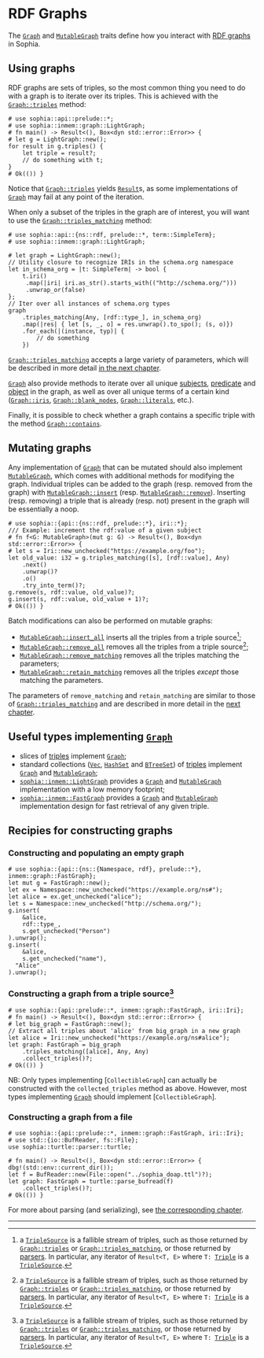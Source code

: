 # RDF Graphs

The [`Graph`] and [`MutableGraph`] traits define how you interact with [RDF graphs] in Sophia.

## Using graphs

RDF graphs are sets of triples,
so the most common thing you need to do with a graph is to iterate over its triples.
This is achieved with the [`Graph::triples`] method:

```rust,noplayground
# use sophia::api::prelude::*;
# use sophia::inmem::graph::LightGraph;
# fn main() -> Result<(), Box<dyn std::error::Error>> {
# let g = LightGraph::new();
for result in g.triples() {
	let triple = result?;
	// do something with t;
}
# Ok(()) }
```
Notice that [`Graph::triples`] yields [`Result`]s,
as some implementations of [`Graph`] may fail at any point of the iteration.

When only a subset of the triples in the graph are of interest,
you will want to use the [`Graph::triples_matching`] method:

```rust,noplayground
# use sophia::api::{ns::rdf, prelude::*, term::SimpleTerm};
# use sophia::inmem::graph::LightGraph;

# let graph = LightGraph::new();
// Utility closure to recognize IRIs in the schema.org namespace
let in_schema_org = |t: SimpleTerm| -> bool {
	t.iri()
	 .map(|iri| iri.as_str().starts_with(("http://schema.org/")))
	 .unwrap_or(false)
};
// Iter over all instances of schema.org types
graph
	.triples_matching(Any, [rdf::type_], in_schema_org)
	.map(|res| { let [s, _, o] = res.unwrap().to_spo(); (s, o)})
	.for_each(|(instance, typ)| {
		// do something 
	})
```

[`Graph::triples_matching`] accepts a large variety of parameters,
which will be described in more detail [in the next chapter](./ch05_term_matchers.md).

[`Graph`] also provide methods to iterate over all unique [subjects](https://docs.rs/sophia_api/0.8.0-alpha.3/sophia_api/graph/trait.Graph.html#method.subjects),
[predicate](https://docs.rs/sophia_api/0.8.0-alpha.3/sophia_api/graph/trait.Graph.html#method.predicates)
and [object](https://docs.rs/sophia_api/0.8.0-alpha.3/sophia_api/graph/trait.Graph.html#method.objects)
in the graph,
as well as over all unique terms of a certain kind
([`Graph::iris`], [`Graph::blank_nodes`], [`Graph::literals`], etc.).

Finally, it is possible to check whether a graph contains a specific triple with the method [`Graph::contains`].


## Mutating graphs

Any implementation of [`Graph`] that can be mutated should also implement [`MutableGraph`],
which comes with additional methods for modifying the graph.
Individual triples can be added to the graph (resp. removed from the graph)
with [`MutableGraph::insert`] (resp. [`MutableGraph::remove`]).
Inserting (resp. removing) a triple that is already (resp. not) present in the graph will be essentially a noop.

```rust,noplayground
# use sophia::{api::{ns::rdf, prelude::*}, iri::*};
/// Example: increment the rdf:value of a given subject
# fn f<G: MutableGraph>(mut g: G) -> Result<(), Box<dyn std::error::Error>> {
# let s = Iri::new_unchecked("https://example.org/foo");
let old_value: i32 = g.triples_matching([s], [rdf::value], Any)
	.next()
	.unwrap()?
	.o()
	.try_into_term()?;
g.remove(s, rdf::value, old_value)?;
g.insert(s, rdf::value, old_value + 1)?;
# Ok(()) }
```

Batch modifications can also be performed on mutable graphs:

* [`MutableGraph::insert_all`](https://docs.rs/sophia_api/0.8.0-alpha.3/sophia_api/graph/trait.MutableGraph.html#method.insert_all)
  inserts all the triples from a triple source[^triple_source];
* [`MutableGraph::remove_all`](https://docs.rs/sophia_api/0.8.0-alpha.3/sophia_api/graph/trait.MutableGraph.html#method.remove_all)
  removes all the triples from a triple source[^triple_source];
* [`MutableGraph::remove_matching`](https://docs.rs/sophia_api/0.8.0-alpha.3/sophia_api/graph/trait.MutableGraph.html#method.remove_matching)
  removes all the triples matching the parameters;
* [`MutableGraph::retain_matching`](https://docs.rs/sophia_api/0.8.0-alpha.3/sophia_api/graph/trait.MutableGraphremove.html#method.retain_matching)
  removes all the triples *except* those matching the parameters.
	
The parameters of `remove_matching` and `retain_matching` are similar to those of [`Graph::triples_matching`]
and are described in more detail in the [next chapter](./ch05_term_matchers.md).


## Useful types implementing [`Graph`]

* slices of [triples] implement [`Graph`];
* standard collections ([`Vec`], [`HashSet`] and [`BTreeSet`]) of [triples] implement [`Graph`] and [`MutableGraph`];
* [`sophia::inmem::LightGraph`] provides a [`Graph`] and [`MutableGraph`] implementation with a low memory footprint;
* [`sophia::inmem::FastGraph`] provides a [`Graph`] and [`MutableGraph`] implementation design for fast retrieval of any given triple.

## Recipies for constructing graphs

### Constructing and populating an empty graph

```rust,noplayground
# use sophia::{api::{ns::{Namespace, rdf}, prelude::*}, inmem::graph::FastGraph};
let mut g = FastGraph::new();
let ex = Namespace::new_unchecked("https://example.org/ns#");
let alice = ex.get_unchecked("alice");
let s = Namespace::new_unchecked("http://schema.org/");
g.insert(
	&alice,
	rdf::type_,
	s.get_unchecked("Person")
).unwrap();
g.insert(
	&alice,
	s.get_unchecked("name"),
  "Alice"
).unwrap();
```

### Constructing a graph from a triple source[^triple_source]

```rust,noplayground
# use sophia::{api::prelude::*, inmem::graph::FastGraph, iri::Iri};
# fn main() -> Result<(), Box<dyn std::error::Error>> {
# let big_graph = FastGraph::new();
// Extract all triples about 'alice' from big_graph in a new graph
let alice = Iri::new_unchecked("https://example.org/ns#alice");
let graph: FastGraph = big_graph
	.triples_matching([alice], Any, Any)
	.collect_triples()?;
# Ok(()) }
```

NB: Only types implementing [`CollectibleGraph`]
can actually be constructed with the `collected_triples` method as above.
However, most types implementing [`Graph`] should implement [`CollectibleGraph`].

### Constructing a graph from a file

```rust,noplayground
# use sophia::{api::prelude::*, inmem::graph::FastGraph, iri::Iri};
# use std::{io::BufReader, fs::File};
use sophia::turtle::parser::turtle;

# fn main() -> Result<(), Box<dyn std::error::Error>> {
dbg!(std::env::current_dir());
let f = BufReader::new(File::open("../sophia_doap.ttl")?);
let graph: FastGraph = turtle::parse_bufread(f)
	.collect_triples()?;
# Ok(()) }
```

For more about parsing (and serializing), see [the corresponding chapter](./ch07_parsing_and_serializing.md).

----

[^triple_source]: a [`TripleSource`] is a fallible stream of triples,
such as those returned by [`Graph::triples`] or [`Graph::triples_matching`],
or those returned by [parsers].
In particular, any iterator of `Result<T, E>` where `T: `[`Triple`] is a [`TripleSource`].


[`Graph`]: https://docs.rs/sophia_api/0.8.0-alpha.3/sophia_api/graph/trait.Graph.html
[`MutableGraph`]: https://docs.rs/sophia_api/0.8.0-alpha.3/sophia_api/graph/trait.MutableGraph.html
[RDF graphs]: https://www.w3.org/TR/rdf-concepts/#dfn-rdf-graph
[`Graph::triples`]: https://docs.rs/sophia_api/0.8.0-alpha.3/sophia_api/graph/trait.Graph.html#tymethod.triples
[`Result`]: https://doc.rust-lang.org/std/result/enum.Result.html
[`Graph::triples_matching`]: https://docs.rs/sophia_api/0.8.0-alpha.3/sophia_api/graph/trait.Graph.html#method.triples_matching
[`Graph::iris`]: https://docs.rs/sophia_api/0.8.0-alpha.3/sophia_api/graph/trait.Graph.html#method.iris
[`Graph::literals`]: https://docs.rs/sophia_api/0.8.0-alpha.3/sophia_api/graph/trait.Graph.html#method.literals
[`Graph::blank_nodes`]: https://docs.rs/sophia_api/0.8.0-alpha.3/sophia_api/graph/trait.Graph.html#method.blank_nodes
[`Graph::contains`]: https://docs.rs/sophia_api/0.8.0-alpha.3/sophia_api/graph/trait.Graph.html#method.contains
[`MutableGraph::insert`]: https://docs.rs/sophia_api/0.8.0-alpha.3/sophia_api/graph/trait.MutableGraph.html#tymethod.insert
[`MutableGraph::remove`]: https://docs.rs/sophia_api/0.8.0-alpha.3/sophia_api/graph/trait.MutableGraph.html#tymethod.remove
[`MutableGraph::insert_triple`]: https://docs.rs/sophia_api/0.8.0-alpha.3/sophia_api/graph/trait.MutableGraph.html#method.insert_triple
[`MutableGraph::remove_triple`]: https://docs.rs/sophia_api/0.8.0-alpha.3/sophia_api/graph/trait.MutableGraph.html#method.remove_triple
[`Triple`]: https://docs.rs/sophia_api/0.8.0-alpha.3/sophia_api/triple/trait.Triple.html
[triple source]: https://docs.rs/sophia_api/0.8.0-alpha.3/sophia_api/source/trait.TripleSource.html
[triples]: https://docs.rs/sophia_api/0.8.0-alpha.3/sophia_api/triple/trait.Triple.html
[`Vec`]: https://doc.rust-lang.org/std/vec/struct.Vec.html
[`HashSet`]: https://doc.rust-lang.org/std/collections/struct.HashSet.html
[`BTreeSet`]: https://doc.rust-lang.org/std/collections/struct.BTreeSet.html
[`sophia::inmem::LightGraph`]: https://docs.rs/sophia_inmem/0.8.0-alpha.3/sophia_inmem/graph/type.LightGraph.html
[`sophia::inmem::FastGraph`]: https://docs.rs/sophia_inmem/0.8.0-alpha.3/sophia_inmem/graph/type.FastGraph.html
[`TripleSource`]: https://docs.rs/sophia_api/0.8.0-alpha.3/sophia_api/source/trait.TripleSource.html
[parsers]: ./ch07_parsing_and_serializing.md
[`CollectibeGraph`]: https://docs.rs/sophia_api/0.8.0-alpha.3/sophia_api/graph/trait.CollectibleGraph.html
